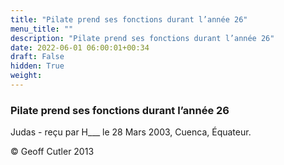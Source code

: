 ```yaml
---
title: "Pilate prend ses fonctions durant l’année 26"
menu_title: ""
description: "Pilate prend ses fonctions durant l’année 26"
date: 2022-06-01 06:00:01+00:34
draft: False
hidden: True
weight:
---
```

### Pilate prend ses fonctions durant l’année 26

Judas - reçu par H___ le 28 Mars 2003, Cuenca, Équateur.



© Geoff Cutler 2013